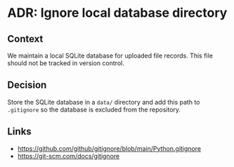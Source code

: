 # ADR: Ignore local database directory

## Context
We maintain a local SQLite database for uploaded file records. This file should not be tracked in version control.

## Decision
Store the SQLite database in a `data/` directory and add this path to `.gitignore` so the database is excluded from the repository.

## Links
- https://github.com/github/gitignore/blob/main/Python.gitignore
- https://git-scm.com/docs/gitignore
